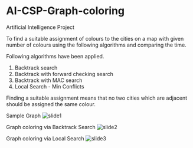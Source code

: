 # AI-CSP-Graph-coloring
Artificial Intelligence Project

To find a suitable assignment of colours to the cities on a map with given number of colours using the following algorithms and comparing the time.

Following algorithms have been applied.
1. Backtrack search 
2. Backtrack with forward checking search 
3. Backtrack with MAC search 
4. Local Search - Min Conflicts 

Finding a suitable assignment means that no two cities which are adjacent should be assigned the same colour.

Sample Graph
![slide1](https://cloud.githubusercontent.com/assets/16985851/25073313/76ead386-2301-11e7-98ca-efde5726b5e4.PNG)

Graph coloring via Backtrack Search
![slide2](https://cloud.githubusercontent.com/assets/16985851/25073315/794660f0-2301-11e7-94ab-0afe34d499cf.PNG)

Graph coloring via Local Search
![slide3](https://cloud.githubusercontent.com/assets/16985851/25073316/79906146-2301-11e7-942f-86222508e124.PNG)
